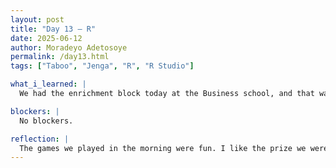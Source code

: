 ```yaml
---
layout: post
title: "Day 13 – R"
date: 2025-06-12
author: Moradeyo Adetosoye
permalink: /day13.html
tags: ["Taboo", "Jenga", "R", "R Studio"]

what_i_learned: |
  We had the enrichment block today at the Business school, and that was really fun. We started with taboo, and the other team won, then we played Jenga, and my team won. We all won an hour off school. After that, we went back to our teams and I started on the R video my graduate mentor sent. I learned about the data types in R, how to make vectors, matrices, maps, how to write in markdown, how to create functions, and how to write conditionals. It's a bit different from Python so it's a little trickier.

blockers: |
  No blockers.

reflection: |
  The games we played in the morning were fun. I like the prize we were given. Learning R took me a bit longer since it's kind of different from Python. It's nice learning new skills though, so although I dislike it, I'm sure it can help me down the road. 
---
```


